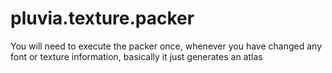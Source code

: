 # pluvia.texture.packer
You will need to execute the packer once, whenever you have changed any font or texture information, basically it just generates an atlas
